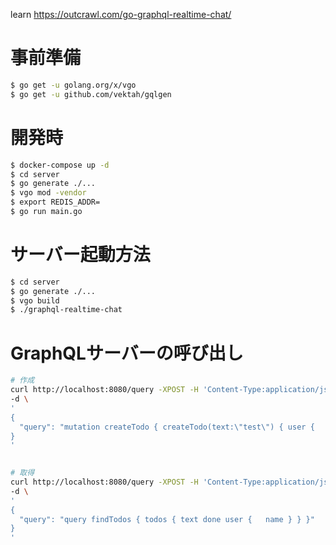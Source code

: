 learn https://outcrawl.com/go-graphql-realtime-chat/

# 事前準備
```bash
$ go get -u golang.org/x/vgo
$ go get -u github.com/vektah/gqlgen

```

# 開発時
```bash
$ docker-compose up -d
$ cd server
$ go generate ./...
$ vgo mod -vendor
$ export REDIS_ADDR=
$ go run main.go
```
# サーバー起動方法
```bash
$ cd server
$ go generate ./...
$ vgo build
$ ./graphql-realtime-chat
```

# GraphQLサーバーの呼び出し
```bash
# 作成
curl http://localhost:8080/query -XPOST -H 'Content-Type:application/json' \
-d \
'
{
  "query": "mutation createTodo { createTodo(text:\"test\") { user {   id } text done }}"
}
'
 

# 取得
curl http://localhost:8080/query -XPOST -H 'Content-Type:application/json' \
-d \
'
{
  "query": "query findTodos { todos { text done user {   name } } }"
}
'
 

```

 